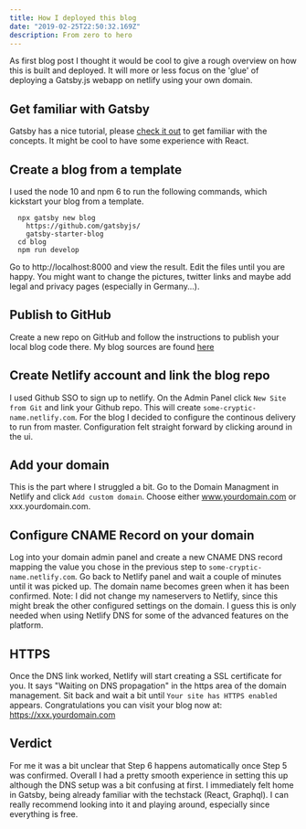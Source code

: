 ```yaml
---
title: How I deployed this blog
date: "2019-02-25T22:50:32.169Z"
description: From zero to hero
---
```


As first blog post I thought it would be cool to give a rough overview on how this is built and deployed. It will more or less focus on the 'glue' of deploying a Gatsby.js webapp on netlify using your own domain.

## Get familiar with Gatsby

Gatsby has a nice tutorial, please [check it out](https://www.gatsbyjs.org/tutorial/) to get familiar with the concepts. It might be cool to have some experience with React.

## Create a blog from a template

I used the node 10 and npm 6 to run the following commands, which kickstart your blog from a template.

```
  npx gatsby new blog  
    https://github.com/gatsbyjs/  
    gatsby-starter-blog
  cd blog
  npm run develop
```

Go to http://localhost:8000 and view the result. Edit the files until you are happy. You might want to change the pictures, twitter links and maybe add legal and privacy pages (especially in Germany...).

## Publish to GitHub

Create a new repo on GitHub and follow the instructions to publish your local blog code there. My blog sources are found [here](https://github.com/martinlechner1/blog)

## Create Netlify account and link the blog repo

I used Github SSO to sign up to netlify. On the Admin Panel click `New Site from Git` and link your Github repo. This will create `some-cryptic-name.netlify.com`. For the blog I decided to configure the continous delivery to run from master. Configuration felt straight forward by clicking around in the ui.

## Add your domain

This is the part where I struggled a bit. Go to the Domain Managment in Netlify and click `Add custom domain`. Choose either www.yourdomain.com or xxx.yourdomain.com.

## Configure CNAME Record on your domain

Log into your domain admin panel and create a new CNAME DNS record mapping the value you chose in the previous step to `some-cryptic-name.netlify.com`. Go back to Netlify panel and wait a couple of minutes until it was picked up. The domain name becomes green when it has been confirmed. Note: I did not change my nameservers to Netlify, since this might break the other configured settings on the domain. I guess this is only needed when using Netlify DNS for some of the advanced features on the platform.

## HTTPS

Once the DNS link worked, Netlify will start creating a SSL certificate for you. It says "Waiting on DNS propagation" in the https area of the domain management. Sit back and wait a bit until `Your site has HTTPS enabled` appears. Congratulations you can visit your blog now at: https://xxx.yourdomain.com

## Verdict

For me it was a bit unclear that Step 6 happens automatically once Step 5 was confirmed. Overall I had a pretty smooth experience in setting this up although the DNS setup was a bit confusing at first. I immediately felt home in Gatsby, being already familiar with the techstack (React, Graphql). I can really recommend looking into it and playing around, especially since everything is free.
